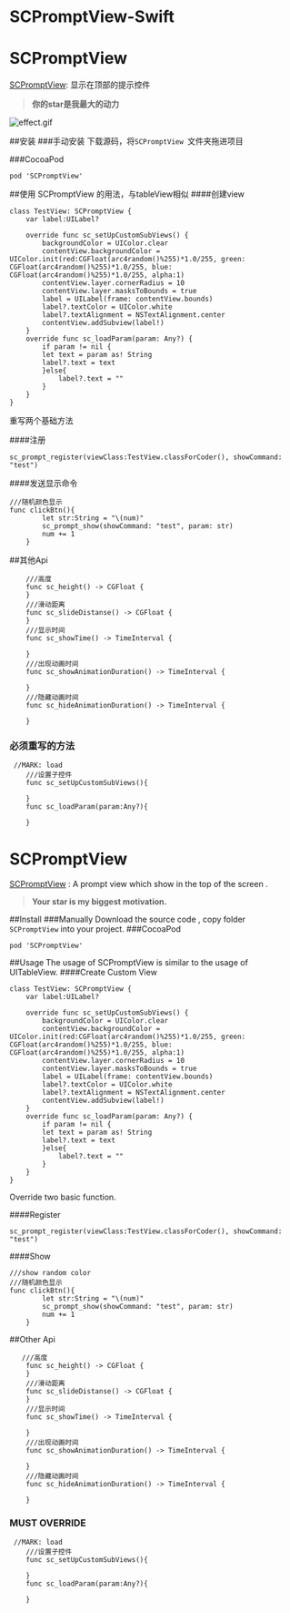 # SCPromptView-Swift
# SCPromptView
[SCPromptView](https://github.com/Chan4iOS/SCPromptView-Swift): 显示在顶部的提示控件


>**你的star是我最大的动力**


![effect.gif](http://upload-images.jianshu.io/upload_images/2170902-85ffe61c9e99f291.gif?imageMogr2/auto-orient/strip)

##安装
###手动安装
下载源码，将`SCPromptView `文件夹拖进项目

###CocoaPod
```
pod 'SCPromptView'
```

##使用
SCPromptView 的用法，与tableView相似
####创建view
```
class TestView: SCPromptView {
    var label:UILabel?
    
    override func sc_setUpCustomSubViews() {
        backgroundColor = UIColor.clear
        contentView.backgroundColor = UIColor.init(red:CGFloat(arc4random()%255)*1.0/255, green: CGFloat(arc4random()%255)*1.0/255, blue: CGFloat(arc4random()%255)*1.0/255, alpha:1)
        contentView.layer.cornerRadius = 10
        contentView.layer.masksToBounds = true
        label = UILabel(frame: contentView.bounds)
        label?.textColor = UIColor.white
        label?.textAlignment = NSTextAlignment.center
        contentView.addSubview(label!)
    }
    override func sc_loadParam(param: Any?) {
        if param != nil {
        let text = param as! String
        label?.text = text
        }else{
            label?.text = ""
        }
    }
}
```
重写两个基础方法

####注册
```
sc_prompt_register(viewClass:TestView.classForCoder(), showCommand: "test")
```
####发送显示命令
```
///随机颜色显示
func clickBtn(){
        let str:String = "\(num)"
        sc_prompt_show(showCommand: "test", param: str)
        num += 1
    }
```

##其他Api
```
    ///高度
    func sc_height() -> CGFloat {
    }
    ///滑动距离
    func sc_slideDistanse() -> CGFloat {
    }
    ///显示时间
    func sc_showTime() -> TimeInterval {
      
    }
    ///出现动画时间
    func sc_showAnimationDuration() -> TimeInterval {
        
    }
    ///隐藏动画时间
    func sc_hideAnimationDuration() -> TimeInterval {
        
    }
```

### 必须重写的方法

```
 //MARK: load
    ///设置子控件
    func sc_setUpCustomSubViews(){
        
    }
    func sc_loadParam(param:Any?){
        
    }
```



# SCPromptView

[SCPromptView](https://github.com/Chan4iOS/SCPromptView-Swift)  : A prompt view which show in the top of the screen .


>**Your star is my biggest motivation.**

<!--##Effect

![effect.gif](http://upload-images.jianshu.io/upload_images/2170902-85ffe61c9e99f291.gif?imageMogr2/auto-orient/strip)-->

##Install
###Manually
Download the source code , copy  folder `SCPromptView` into your project.
###CocoaPod
```
pod 'SCPromptView'
```

##Usage
The usage of SCPromptView is similar to the usage of UITableView.
####Create Custom View
```
class TestView: SCPromptView {
    var label:UILabel?
    
    override func sc_setUpCustomSubViews() {
        backgroundColor = UIColor.clear
        contentView.backgroundColor = UIColor.init(red:CGFloat(arc4random()%255)*1.0/255, green: CGFloat(arc4random()%255)*1.0/255, blue: CGFloat(arc4random()%255)*1.0/255, alpha:1)
        contentView.layer.cornerRadius = 10
        contentView.layer.masksToBounds = true
        label = UILabel(frame: contentView.bounds)
        label?.textColor = UIColor.white
        label?.textAlignment = NSTextAlignment.center
        contentView.addSubview(label!)
    }
    override func sc_loadParam(param: Any?) {
        if param != nil {
        let text = param as! String
        label?.text = text
        }else{
            label?.text = ""
        }
    }
}
```
Override two basic function.

####Register
```
sc_prompt_register(viewClass:TestView.classForCoder(), showCommand: "test")
```
####Show
```
///show random color
///随机颜色显示
func clickBtn(){
        let str:String = "\(num)"
        sc_prompt_show(showCommand: "test", param: str)
        num += 1
    }
```
##Other Api
```
   ///高度
    func sc_height() -> CGFloat {
    }
    ///滑动距离
    func sc_slideDistanse() -> CGFloat {
    }
    ///显示时间
    func sc_showTime() -> TimeInterval {
      
    }
    ///出现动画时间
    func sc_showAnimationDuration() -> TimeInterval {
        
    }
    ///隐藏动画时间
    func sc_hideAnimationDuration() -> TimeInterval {
        
    }
```
### MUST OVERRIDE

```
 //MARK: load
    ///设置子控件
    func sc_setUpCustomSubViews(){
        
    }
    func sc_loadParam(param:Any?){
        
    }
```

